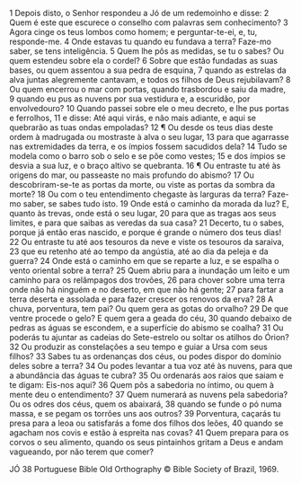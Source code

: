 1 Depois disto, o Senhor respondeu a Jó de um redemoinho e disse:
2 Quem é este que escurece o conselho com palavras sem conhecimento?
3 Agora cinge os teus lombos como homem; e perguntar-te-ei, e, tu, responde-me.
4 Onde estavas tu quando eu fundava a terra? Faze-mo saber, se tens inteligência.
5 Quem lhe pôs as medidas, se tu o sabes? Ou quem estendeu sobre ela o cordel?
6 Sobre que estão fundadas as suas bases, ou quem assentou a sua pedra de esquina,
7 quando as estrelas da alva juntas alegremente cantavam, e todos os filhos de Deus rejubilavam?
8 Ou quem encerrou o mar com portas, quando trasbordou e saiu da madre,
9 quando eu pus as nuvens por sua vestidura e, a escuridão, por envolvedouro?
10 Quando passei sobre ele o meu decreto, e lhe pus portas e ferrolhos,
11 e disse: Até aqui virás, e não mais adiante, e aqui se quebrarão as tuas ondas empoladas?
12 ¶ Ou desde os teus dias deste ordem à madrugada ou mostraste à alva o seu lugar,
13 para que agarrasse nas extremidades da terra, e os ímpios fossem sacudidos dela?
14 Tudo se modela como o barro sob o selo e se põe como vestes;
15 e dos ímpios se desvia a sua luz, e o braço altivo se quebranta.
16 ¶ Ou entraste tu até às origens do mar, ou passeaste no mais profundo do abismo?
17 Ou descobriram-se-te as portas da morte, ou viste as portas da sombra da morte?
18 Ou com o teu entendimento chegaste às larguras da terra? Faze-mo saber, se sabes tudo isto.
19 Onde está o caminho da morada da luz? E, quanto às trevas, onde está o seu lugar,
20 para que as tragas aos seus limites, e para que saibas as veredas da sua casa?
21 Decerto, tu o sabes, porque já então eras nascido, e porque é grande o número dos teus dias!
22 Ou entraste tu até aos tesouros da neve e viste os tesouros da saraiva,
23 que eu retenho até ao tempo da angústia, até ao dia da peleja e da guerra?
24 Onde está o caminho em que se reparte a luz, e se espalha o vento oriental sobre a terra?
25 Quem abriu para a inundação um leito e um caminho para os relâmpagos dos trovões,
26 para chover sobre uma terra onde não há ninguém e no deserto, em que não há gente;
27 para fartar a terra deserta e assolada e para fazer crescer os renovos da erva?
28 A chuva, porventura, tem pai? Ou quem gera as gotas do orvalho?
29 De que ventre procede o gelo? E quem gera a geada do céu,
30 quando debaixo de pedras as águas se escondem, e a superfície do abismo se coalha?
31 Ou poderás tu ajuntar as cadeias do Sete-estrelo ou soltar os atilhos do Órion?
32 Ou produzir as constelações a seu tempo e guiar a Ursa com seus filhos?
33 Sabes tu as ordenanças dos céus, ou podes dispor do domínio deles sobre a terra?
34 Ou podes levantar a tua voz até às nuvens, para que a abundância das águas te cubra?
35 Ou ordenarás aos raios que saiam e te digam: Eis-nos aqui?
36 Quem pôs a sabedoria no íntimo, ou quem à mente deu o entendimento?
37 Quem numerará as nuvens pela sabedoria? Ou os odres dos céus, quem os abaixará,
38 quando se funde o pó numa massa, e se pegam os torrões uns aos outros?
39 Porventura, caçarás tu presa para a leoa ou satisfarás a fome dos filhos dos leões,
40 quando se agacham nos covis e estão à espreita nas covas?
41 Quem prepara para os corvos o seu alimento, quando os seus pintainhos gritam a Deus e andam vagueando, por não terem que comer?

JÓ 38
Portuguese Bible Old Orthography 
© Bible Society of Brazil, 1969.

